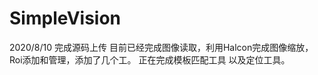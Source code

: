 # SimpleVision
  2020/8/10 完成源码上传
  目前已经完成图像读取，利用Halcon完成图像缩放，Roi添加和管理，添加了几个工。
  正在完成模板匹配工具 以及定位工具。
